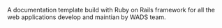 A documentation template build with Ruby on Rails framework for all the web applications develop and maintian by WADS team.